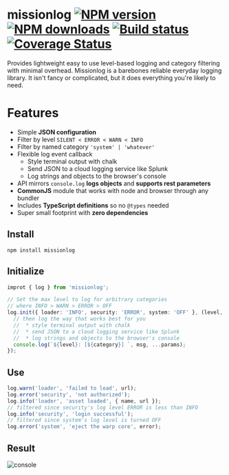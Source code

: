 # missionlog [![NPM version][npm-image]][npm-url] [![NPM downloads](https://img.shields.io/npm/dw/missionlog.svg)][npm-url] [![Build status](https://travis-ci.com/rmartone/missionlog.svg)](https://travis-ci.com/rmartone/missionlog) [![Coverage Status](https://coveralls.io/repos/github/rmartone/missionlog/badge.svg?branch=master)](https://coveralls.io/github/rmartone/missionlog?branch=master)

[npm-image]: https://img.shields.io/npm/v/missionlog.svg?style=flat
[npm-url]: https://www.npmjs.com/package/missionlog

Provides lightweight easy to use level-based logging and category filtering with minimal overhead. Missionlog is a barebones reliable everyday logging library. It isn't fancy or complicated, but it does everything you're likely to need.

# Features
* Simple **JSON configuration**
* Filter by level `SILENT < ERROR < WARN < INFO`
* Filter by named category `'system' | 'whatever'`
* Flexible log event callback
  * Style terminal output with chalk
  * Send JSON to a cloud logging service like Splunk
  * Log strings and objects to the browser's console
* API mirrors `console.log` **logs objects** and **supports rest parameters**
* **CommonJS** module that works with node and browser through any bundler
* Includes **TypeScript definitions** so no `@types` needed
* Super small footprint with **zero dependencies**

## Install
```shell
npm install missionlog
```

## Initialize
```typescript
improt { log } from 'missionlog';

// Set the max level to log for arbitrary categories
// where INFO > WARN > ERROR > OFF
log.init({ loader: 'INFO', security: 'ERROR', system: 'OFF' }, (level, category, msg, params): void => {
  // then log the way that works best for you
  //  * style terminal output with chalk
  //  * send JSON to a cloud logging service like Splunk
  //  * log strings and objects to the browser's console
  console.log(`${level}: [${category}] `, msg, ...params);
});
```
## Use
```typescript
log.warn('loader', 'failed to load', url);
log.error('security', 'not authorized');
log.info('loader', 'asset loaded', { name, url });
// filtered since security's log level ERROR is less than INFO
log.info('security', 'login successful');
// filtered since system's log level is turned OFF
log.error('system', 'eject the warp core', error);
```

## Result
![console](https://raw.githubusercontent.com/rmartone/missionlog/master/console.jpg)
